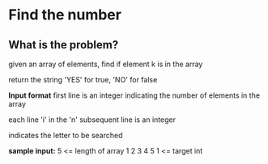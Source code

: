 # Find the number

## What is the problem?

given an array of elements, find if element k is in the array

return the string 'YES' for true, 'NO' for false

**Input format**
first line is an integer indicating the number of elements in the array

each line 'i' in the 'n' subsequent line is an integer

indicates the letter to be searched

**sample input:**
5 <= length of array
1
2
3
4
5
1 <= target int
